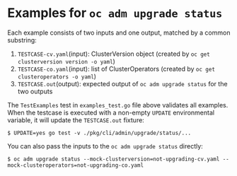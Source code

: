 # Examples for `oc adm upgrade status`

Each example consists of two inputs and one output, matched by a common substring:
1. `TESTCASE-cv.yaml`(input): ClusterVersion object (created by `oc get clusterversion version -o yaml`)
2. `TESTCASE-co.yaml`(input): list of ClusterOperators (created by `oc get clusteroperators -o yaml`)
3. `TESTCASE.out`(output): expected output of `oc adm upgrade status` for the two outputs

The `TestExamples` test in `examples_test.go` file above validates all examples. When the testcase
is executed with a non-empty `UPDATE` environmental variable, it will update the `TESTCASE.out`
fixture:

```console
$ UPDATE=yes go test -v ./pkg/cli/admin/upgrade/status/...
```

You can also pass the inputs to the `oc adm upgrade status` directly:

```
$ oc adm upgrade status --mock-clusterversion=not-upgrading-cv.yaml --mock-clusteroperators=not-upgrading-co.yaml
```
